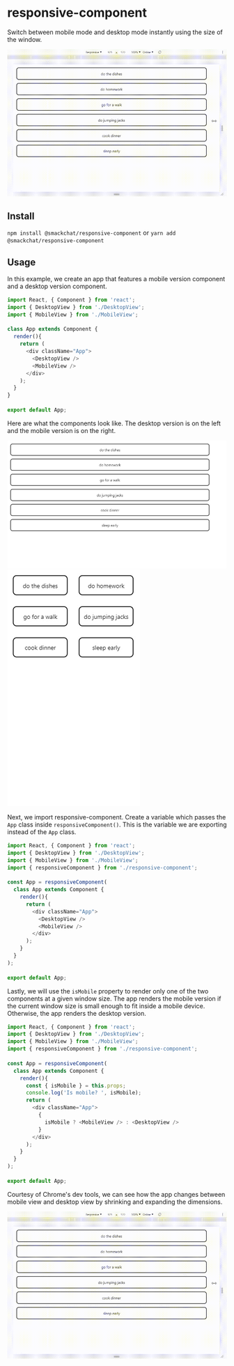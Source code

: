 # responsive-component
Switch between mobile mode and desktop mode instantly using the size of the window. 

![gif demo](assets/demo.gif)

## Install

`npm install @smackchat/responsive-component` or `yarn add @smackchat/responsive-component`

## Usage
In this example, we create an app that features a mobile version component and a desktop version component. 
```js
import React, { Component } from 'react';
import { DesktopView } from './DesktopView';
import { MobileView } from './MobileView';

class App extends Component {
  render(){
    return (
      <div className="App">
        <DesktopView />
        <MobileView />       
      </div>
    );
  }
}

export default App;
```

Here are what the components look like. The desktop version is on the left and the mobile version is on the right.

<img src="assets/desktop_view.jpg" alt="desktop left"> <img src="assets/mobile_view.jpg" alt="mobile right">  

Next, we import responsive-component. Create a variable which passes the `App` class inside `responsiveComponent()`. This is the variable we are exporting instead of the `App` class.

```js
import React, { Component } from 'react';
import { DesktopView } from './DesktopView';
import { MobileView } from './MobileView';
import { responsiveComponent } from './responsive-component';

const App = responsiveComponent(
  class App extends Component {
    render(){
      return (
        <div className="App">
          <DesktopView />
          <MobileView />  
        </div>
      );
    }
  }
);

export default App;
```

Lastly, we will use the `isMobile` property to render only one of the two components at a given window size. The app renders the mobile version if the current window size is small enough to fit inside a mobile device. Otherwise, the app renders the desktop version.

```js
import React, { Component } from 'react';
import { DesktopView } from './DesktopView';
import { MobileView } from './MobileView';
import { responsiveComponent } from './responsive-component';

const App = responsiveComponent(
  class App extends Component {
    render(){
      const { isMobile } = this.props;
      console.log('Is mobile? ', isMobile);
      return (
        <div className="App">
          {
            isMobile ? <MobileView /> : <DesktopView />
          }
        </div>
      );
    }
  }
);

export default App;
```
Courtesy of Chrome's dev tools, we can see how the app changes between mobile view and desktop view by shrinking and expanding the dimensions.

![gif demo](assets/demo.gif)